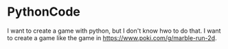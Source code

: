 # PythonCode
I want to create a game with python, but I don't know hwo to do that. I want to create a game like the game in https://www.poki.com/g/marble-run-2d.
